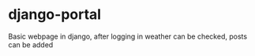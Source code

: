 # django-portal
Basic webpage in django, after logging in weather can be checked, posts can be added
